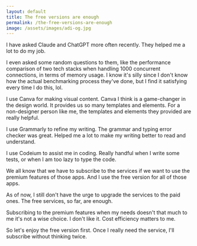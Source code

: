 ```yaml
---
layout: default
title: The free versions are enough
permalink: /the-free-versions-are-enough
image: /assets/images/adi-og.jpg
---
```


I have asked Claude and ChatGPT more often recently. They helped me a lot to do my job.

I even asked some random questions to them, like the performance comparison of two tech stacks when handling 1000 concurrent connections, in terms of memory usage. I know it's silly since I don't know how the actual benchmarking process they've done, but I find it satisfying every time I do this, lol.

I use Canva for making visual content. Canva I think is a game-changer in the design world. It provides us so many templates and elements. For a non-designer person like me, the templates and elements they provided are really helpful.

I use Grammarly to refine my writing. The grammar and typing error checker was great. Helped me a lot to make my writing better to read and understand.

I use Codeium to assist me in coding. Really handful when I write some tests, or when I am too lazy to type the code.

We all know that we have to subscribe to the services if we want to use the premium features of those apps. And I use the free version for all of those apps.

As of now, I still don't have the urge to upgrade the services to the paid ones. The free services, so far, are enough.

Subscribing to the premium features when my needs doesn't that much to me it's not a wise choice. I don't like it. Cost efficiency matters to me.

So let's enjoy the free version first. Once I really need the service, I'll subscribe without thinking twice.
